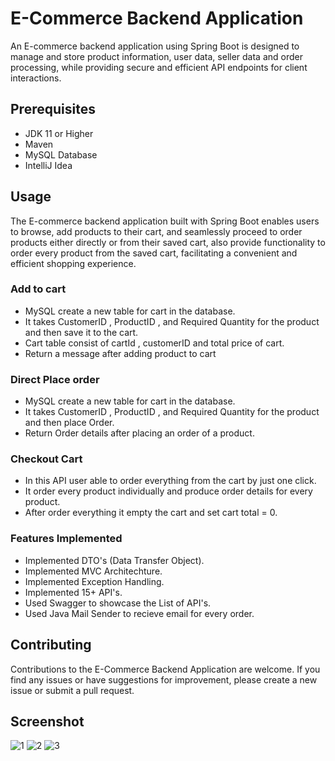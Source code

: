 
# E-Commerce Backend Application

An E-commerce backend application using Spring Boot is designed to manage and store product information, user data, seller data and order processing, while providing secure and efficient API endpoints for client interactions.




## Prerequisites

- JDK 11 or Higher
- Maven
- MySQL Database
- IntelliJ Idea 
##  Usage

The E-commerce backend application built with Spring Boot enables users to browse, add products to their cart, and seamlessly proceed to order products either directly or from their saved cart, also provide functionality to order every product from the saved cart, facilitating a convenient and efficient shopping experience.

### Add to cart
- MySQL create a new table for cart in the database.
- It takes CustomerID , ProductID , and Required Quantity for the product and then save it to the cart.
- Cart table consist of cartId , customerID and total price of cart.
- Return a message after adding product to cart

### Direct Place order
- MySQL create a new table for cart in the database.
- It takes CustomerID , ProductID , and Required Quantity for the product and then place Order.
- Return Order details after placing an order of a product.

### Checkout Cart
- In this API user able to order everything from the cart by just one click.
- It order every product individually and produce order details for every product.
- After order everything it empty the cart and set cart total = 0.

### Features Implemented
- Implemented DTO's (Data Transfer Object).
- Implemented MVC Architechture.
- Implemented Exception Handling.
- Implemented 15+ API's.
- Used Swagger to showcase the List of API's.
- Used Java Mail Sender to recieve email for every order.



## Contributing

Contributions to the E-Commerce Backend Application are welcome. If you find any issues or have suggestions for improvement, please create a new issue or submit a pull request.

## Screenshot
![1](https://github.com/Amanhussain786/E-Commerce_Backend_Application/assets/78783889/c4f85693-1823-4dfa-a24f-002f197a3262)
![2](https://github.com/Amanhussain786/E-Commerce_Backend_Application/assets/78783889/2b9f7596-3249-48b2-96c1-ac41d7ff1ac0)
![3](https://github.com/Amanhussain786/E-Commerce_Backend_Application/assets/78783889/3d35bfdb-7cd0-4362-8571-beea930173be)

